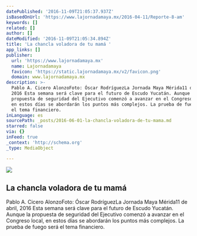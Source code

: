 ```yaml
---
datePublished: '2016-11-09T21:05:37.937Z'
isBasedOnUrl: 'https://www.lajornadamaya.mx/2016-04-11/Reporte-8-am'
keywords: []
related: []
author: []
dateModified: '2016-11-09T21:05:34.894Z'
title: 'La chancla voladora de tu mamá '
app_links: []
publisher:
  url: 'https://www.lajornadamaya.mx'
  name: Lajornadamaya
  favicon: 'https://static.lajornadamaya.mx/v2/favicon.png'
  domain: www.lajornadamaya.mx
description: >-
  Pablo A. Cicero AlonzoFoto: Óscar RodríguezLa Jornada Maya Mérida11 de abril,
  2016 Esta semana será clave para el futuro de Escudo Yucatán. Aunque la
  propuesta de seguridad del Ejecutivo comenzó a avanzar en el Congreso local,
  en estos días se abordarán los puntos más complejos. La prueba de fuego será
  el tema financiero.
inLanguage: es
sourcePath: _posts/2016-06-01-la-chancla-voladora-de-tu-mama.md
starred: false
via: {}
inFeed: true
_context: 'http://schema.org'
_type: MediaObject

---
```

<article style=""><img src="https://s3-us-west-2.amazonaws.com/the-grid-img/p/2936daa8803a7c0172230d7deaf64a05d4547b3c.jpg" /><h1>La chancla voladora de tu mamá </h1><p>Pablo A. Cicero AlonzoFoto: Óscar RodríguezLa Jornada Maya Mérida11 de abril, 2016 Esta semana será clave para el futuro de Escudo Yucatán. Aunque la propuesta de seguridad del Ejecutivo comenzó a avanzar en el Congreso local, en estos días se abordarán los puntos más complejos. La prueba de fuego será el tema financiero.</p></article>